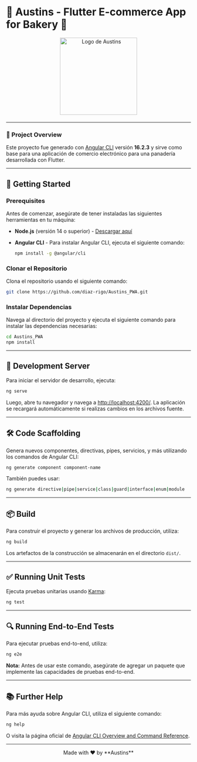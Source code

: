 
# 🍰 Austins - Flutter E-commerce App for Bakery 🍰

<div align="center" style="margin-bottom: 20px;">
    <img src="https://static.wixstatic.com/media/64de7c_4d76bd81efd44bb4a32757eadf78d898~mv2_d_1765_2028_s_2.png" alt="Logo de Austins" width="210"/> 
</div>

---

### 📝 Project Overview
Este proyecto fue generado con [Angular CLI](https://github.com/angular/angular-cli) versión **16.2.3** y sirve como base para una aplicación de comercio electrónico para una panadería desarrollada con Flutter.

---

## 🚀 Getting Started

### Prerequisites
Antes de comenzar, asegúrate de tener instaladas las siguientes herramientas en tu máquina:

- **Node.js** (versión 14 o superior) - [Descargar aquí](https://nodejs.org/)
- **Angular CLI** - Para instalar Angular CLI, ejecuta el siguiente comando:

    ```bash
    npm install -g @angular/cli
    ```

### Clonar el Repositorio
Clona el repositorio usando el siguiente comando:

```bash
git clone https://github.com/diaz-rigo/Austins_PWA.git
```

### Instalar Dependencias
Navega al directorio del proyecto y ejecuta el siguiente comando para instalar las dependencias necesarias:

```bash
cd Austins_PWA
npm install
```

---

## 🚀 Development Server
Para iniciar el servidor de desarrollo, ejecuta:

```bash
ng serve
```

Luego, abre tu navegador y navega a [http://localhost:4200/](http://localhost:4200/). La aplicación se recargará automáticamente si realizas cambios en los archivos fuente.

---

## 🛠️ Code Scaffolding
Genera nuevos componentes, directivas, pipes, servicios, y más utilizando los comandos de Angular CLI:

```bash
ng generate component component-name
```

También puedes usar:

```bash
ng generate directive|pipe|service|class|guard|interface|enum|module
```

---

## 📦 Build
Para construir el proyecto y generar los archivos de producción, utiliza:

```bash
ng build
```

Los artefactos de la construcción se almacenarán en el directorio `dist/`. 

---

## ✅ Running Unit Tests
Ejecuta pruebas unitarias usando [Karma](https://karma-runner.github.io):

```bash
ng test
```

---

## 🔍 Running End-to-End Tests
Para ejecutar pruebas end-to-end, utiliza:

```bash
ng e2e
```

**Nota:** Antes de usar este comando, asegúrate de agregar un paquete que implemente las capacidades de pruebas end-to-end.

---

## 📚 Further Help
Para más ayuda sobre Angular CLI, utiliza el siguiente comando:

```bash
ng help
```

O visita la página oficial de [Angular CLI Overview and Command Reference](https://angular.io/cli).

---

<div align="center">
    Made with ❤️ by **Austins**
</div>
